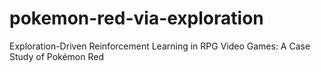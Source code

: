 # pokemon-red-via-exploration
Exploration-Driven Reinforcement Learning in RPG Video Games: A Case Study of Pokémon Red
